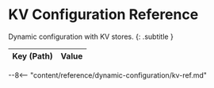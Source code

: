 # KV Configuration Reference

Dynamic configuration with KV stores.
{: .subtitle }

| Key (Path)                                                                                   | Value       |
|----------------------------------------------------------------------------------------------|-------------|
--8<-- "content/reference/dynamic-configuration/kv-ref.md"
